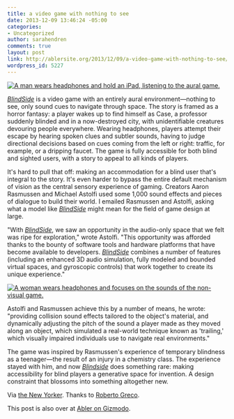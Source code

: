 ```yaml
---
title: a video game with nothing to see
date: 2013-12-09 13:46:24 -05:00
categories:
- Uncategorized
author: sarahendren
comments: true
layout: post
link: http://ablersite.org/2013/12/09/a-video-game-with-nothing-to-see/
wordpress_id: 5227
---
```


[![A man wears headphones and hold an iPad, listening to the aural game.](http://ablersite.files.wordpress.com/2013/12/ku-xlarge-1.jpg)](http://ablersite.files.wordpress.com/2013/12/ku-xlarge-1.jpg)

[_BlindSide_](http://www.blindsidegame.com/) is a video game with an entirely aural environment—nothing to see, only sound cues to navigate through space. The story is framed as a horror fantasy: a player wakes up to find himself as Case, a professor suddenly blinded and in a now-destroyed city, with unidentifiable creatures devouring people everywhere. Wearing headphones, players attempt their escape by hearing spoken clues and subtler sounds, having to judge directional decisions based on cues coming from the left or right: traffic, for example, or a dripping faucet. The game is fully accessible for both blind and sighted users, with a story to appeal to all kinds of players.

It's hard to pull that off: making an accommodation for a blind user that's integral to the story. It's even harder to bypass the entire default mechanism of vision as the central sensory experience of gaming. Creators Aaron Rasmussen and Michael Astolfi used some 1,000 sound effects and pieces of dialogue to build their world. I emailed Rasmussen and Astolfi, asking what a model like [_BlindSide_](http://www.blindsidegame.com/) might mean for the field of game design at large.

"With [_BlindSide_](http://www.blindsidegame.com/), we saw an opportunity in the audio-only space that we felt was ripe for exploration," wrote Astolfi. "This opportunity was afforded thanks to the bounty of software tools and hardware platforms that have become available to developers. [_BlindSide_](http://www.blindsidegame.com/) combines a number of features (including an enhanced 3D audio simulation, fully modeled and bounded virtual spaces, and gyroscopic controls) that work together to create its unique experience."

[![A woman wears headphones and focuses on the sounds of the non-visual game.](http://ablersite.files.wordpress.com/2013/12/ku-xlarge.jpg)](http://ablersite.files.wordpress.com/2013/12/ku-xlarge.jpg)

Astolfi and Rasmussen achieve this by a number of means, he wrote: "providing collision sound effects tailored to the object's material, and dynamically adjusting the pitch of the sound a player made as they moved along an object, which simulated a real-world technique known as 'trailing,' which visually impaired individuals use to navigate real environments."

The game was inspired by Rasmussen's experience of temporary blindness as a teenager—the result of an injury in a chemistry class. The experience stayed with him, and now [_Blindside_](http://www.blindsidegame.com/) does something rare: making accessibility for blind players a generative space for invention. A design constraint that blossoms into something altogether new.

Via [the New Yorker](http://www.newyorker.com/online/blogs/elements/2013/12/where-are-the-games-for-disabled-players.html). Thanks to [Roberto Greco](https://twitter.com/search?q=rogre&src=typd).

This post is also over at [Abler on Gizmodo](http://abler.gizmodo.com/).
